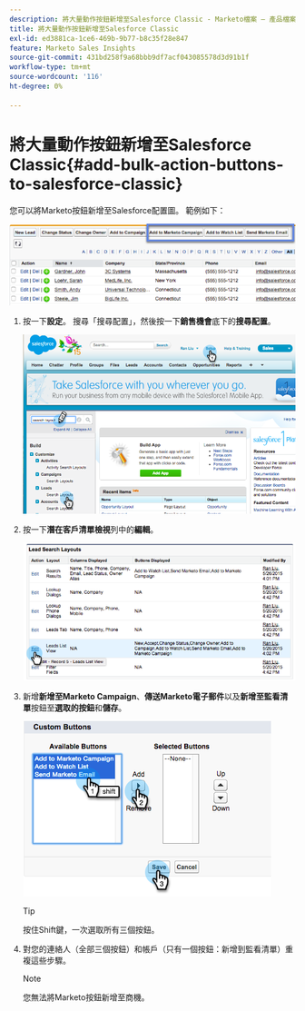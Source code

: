 ```yaml
---
description: 將大量動作按鈕新增至Salesforce Classic - Marketo檔案 — 產品檔案
title: 將大量動作按鈕新增至Salesforce Classic
exl-id: ed3881ca-1ce6-469b-9b77-b8c35f28e847
feature: Marketo Sales Insights
source-git-commit: 431bd258f9a68bbb9df7acf043085578d3d91b1f
workflow-type: tm+mt
source-wordcount: '116'
ht-degree: 0%

---
```


# 將大量動作按鈕新增至Salesforce Classic{#add-bulk-action-buttons-to-salesforce-classic}

您可以將Marketo按鈕新增至Salesforce配置圖。 範例如下：

![](assets/add-bulk-action-buttons-to-salesforce-classic-1.png)

1. 按一下&#x200B;**設定**。 搜尋「搜尋配置」，然後按一下&#x200B;**銷售機會**&#x200B;底下的&#x200B;**搜尋配置**。

   ![](assets/add-bulk-action-buttons-to-salesforce-classic-2.png)

1. 按一下&#x200B;**潛在客戶清單檢視**&#x200B;列中的&#x200B;**編輯**。

   ![](assets/add-bulk-action-buttons-to-salesforce-classic-3.png)

1. 新增&#x200B;**新增至Marketo Campaign**、**傳送Marketo電子郵件**&#x200B;以及&#x200B;**新增至監看清單**&#x200B;按鈕至&#x200B;**選取的按鈕**&#x200B;和&#x200B;**儲存**。

   ![](assets/add-bulk-action-buttons-to-salesforce-classic-4.png)

   >[!TIP]
   >
   >按住Shift鍵，一次選取所有三個按鈕。

1. 對您的連絡人（全部三個按鈕）和帳戶（只有一個按鈕：新增到監看清單）重複這些步驟。

   >[!NOTE]
   >
   >您無法將Marketo按鈕新增至商機。
